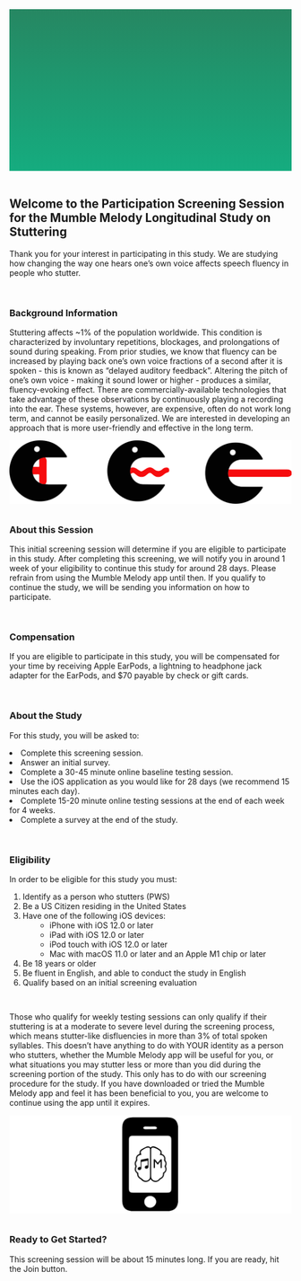 <section style="height: 30vw; min-height: 15rem;
      background: linear-gradient(#268762, #15ac7f)">
        <div style="
          height: 30vw;
          min-height: 15rem;
          background-image: url(https://raw.githubusercontent.com/alishakodibagkar/MumbleMelody_Longitudinal_Screening/master/protocol/mainlogooval2.svg);
          background-position: center;
          background-size: contain;
          background-repeat: no-repeat">
        </div>
      </section>
      <br>

<section>
<div class="container-fluid">
  <h2>Welcome to the Participation Screening Session for the Mumble Melody Longitudinal Study on Stuttering</h2>
  <p>Thank you for your interest in participating in this study. We are studying how changing the way one hears one’s own voice affects speech fluency in people who stutter.
  </p>
</div>
</section>

<section>
  <div class="text" style="padding-top: 1rem">
    <h3>Background Information</h3>
    <p>Stuttering affects ~1% of the population worldwide. This condition is characterized by involuntary repetitions, blockages, and prolongations of sound during speaking. From prior studies, we know that fluency can be increased by playing back one’s own voice fractions of a second after it is spoken - this is known as “delayed auditory feedback”. Altering the pitch of one’s own voice - making it sound lower or higher - produces a similar, fluency-evoking effect. There are commercially-available technologies that take advantage of these observations by continuously playing a recording into the ear. These systems, however, are expensive, often do not work long term, and cannot be easily personalized. We are interested in developing an approach that is more user-friendly and effective in the long term.
    </p>
  </div>
  <div class="image">
    <img style="margin-bottom: -6px" src="https://raw.githubusercontent.com/alishakodibagkar/MumbleMelody_Longitudinal_Screening/master/protocol/sld2.svg" alt="about"/>
  </div>
</div>
</section>

<section>
  <div class="text" style="padding-top: 1rem">
    <h3>About this Session</h3>
    <p>This initial screening session will determine if you are eligible to participate in this study. After completing this screening, we will notify you in around 1 week of your eligibility to continue this study for around 28 days. Please refrain from using the Mumble Melody app until then. If you qualify to continue the study, we will be sending you information on how to participate.
    </p>
  </div>
</div>
</section>

<section>
  <div class="text" style="padding-top: 1rem">
    <h3>Compensation</h3>
    <p>If you are eligible to participate in this study, you will be compensated for your time by receiving Apple EarPods, a lightning to headphone jack adapter for the EarPods, and $70 payable by check or gift cards. 
    </p>
  </div>
</div>
</section>

<section>
  <div class="text" style="padding-top: 1rem">
    <h3>About the Study</h3>
    <p>For this study, you will be asked to:
    <li>Complete this screening session.
    <li>Answer an initial survey.
    <li>Complete a 30-45 minute online baseline testing session.
    <li>Use the iOS application as you would like for 28 days (we recommend 15 minutes each day).
    <li>Complete 15-20 minute online testing sessions at the end of each week for 4 weeks.
    <li>Complete a survey at the end of the study.
    </p>
  </div>
</div>
</section>

<section>
  <div class="text" style="padding-top: 1rem">
    <h3>Eligibility</h3>
    <p>In order to be eligible for this study you must:
    </p> <ol> <li><span style="font-weight: normal;">Identify as a person who stutters (PWS)</span></li> <li><span style="font-weight: normal;">Be a US Citizen residing in the United States</span></li> <li><span style="font-weight: normal;">Have one of the following iOS devices:</span> <ul style="margin-top: 0; margin-bottom: 0; padding-inline-start: 48px;"> <li><span style="font-weight: normal;">iPhone with iOS 12.0 or later </span></li> <li><span style="font-weight: normal;">iPad with iOS 12.0 or later</span></li> <li><span style="font-weight: normal;">iPod touch with iOS 12.0 or later</span></li> <li><span style="font-weight: normal;">Mac with macOS 11.0 or later and an Apple M1 chip or later</span></li> </ul> </li> <li><span style="font-weight: normal;">Be 18 years or older </span></li> <li><span style="font-weight: normal;">Be fluent in English, and able to conduct the study in English</span></li> <li><span style="font-weight: normal;">Qualify based on an initial screening evaluation</span></li> </ol>
    </p>
  </div>
</div>
</section>

<section>
  <div class="text" style="padding-top: 1rem">
    <p> Those who qualify for weekly testing sessions can only qualify if their stuttering is at a moderate to severe level during the screening process, which means stutter-like disfluencies in more than 3% of total spoken syllables. This doesn’t have anything to do with YOUR identity as a person who stutters, whether the Mumble Melody app will be useful for you, or what situations you may stutter less or more than you did during the screening portion of the study. This only has to do with our screening procedure for the study. If you have downloaded or tried the Mumble Melody app and feel it has been beneficial to you, you are welcome to continue using the app until it expires.
    </p>
  </div>
    <div class="image">
    <img style="margin-bottom: -6px" src="https://raw.githubusercontent.com/alishakodibagkar/MumbleMelody_Longitudinal_Screening/master/protocol/appphone4.svg" alt="about"/>
  </div>
</div>
</section>

<section>
  <div class="text" style="padding-top: 1rem">
    <h3>Ready to Get Started?</h3>
    <p>This screening session will be about 15 minutes long. If you are ready, hit the Join button.
    </p>
  </div>
</div>
</section>
